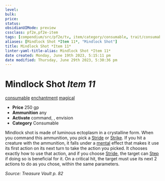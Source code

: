```yaml
---
level:
bulk:
price:
status:
obsidianUIMode: preview
cssclass: pf2e,pf2e-item
tags: [compendium/src/pf2e/tv, item/category/consumable, trait/consumable, trait/enchantment, trait/magical]
aliases: [Mindlock Shot *Item 11*, "Mindlock Shot"]
title: Mindlock Shot *Item 11*
linter-yaml-title-alias: Mindlock Shot *Item 11*
date created: Monday, June 19th 2023, 5:15:11 pm
date modified: Thursday, June 29th 2023, 5:30:36 pm
---
```


# Mindlock Shot *Item 11*

[consumable](rules/traits/consumable.md) [enchantment](rules/traits/enchantment.md) [magical](rules/traits/magical.md)  

- **Price** 250 gp
- **Ammunition** any
- **Activate** command, , envision
- **Category** Consumable

Mindlock shot is made of luminous ectoplasm in a crystalline form. When you command this ammunition, you pick a [Stride](rules/actions/stride.md) or [Strike](rules/actions/strike.md). If you hit a creature with the ammunition, it falls under a [mental](rules/traits/mental.md) effect that makes it use its first action on its next turn to take the action you picked. It chooses exactly how to use that action, and if you choose [Stride](rules/actions/stride.md), the target can [Step](rules/actions/step.md) if doing so is beneficial for it. On a critical hit, the target must use its next 2 actions to do as you chose, within the same parameters.

*Source: Treasure Vault p. 82*

